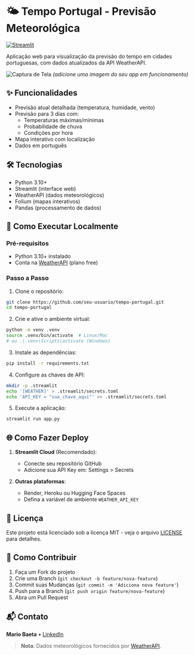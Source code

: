 # 🌤️ Tempo Portugal - Previsão Meteorológica

[![Streamlit](https://static.streamlit.io/badges/streamlit_badge_black_white.svg)](https://tempo-portugal.streamlit.app)

Aplicação web para visualização da previsão do tempo em cidades portuguesas, com dados atualizados da API WeatherAPI.

![Captura de Tela](./screenshot.png) *(adicione uma imagem do seu app em funcionamento)*

## ✨ Funcionalidades

- Previsão atual detalhada (temperatura, humidade, vento)
- Previsão para 3 dias com:
  - Temperaturas máximas/mínimas
  - Probabilidade de chuva
  - Condições por hora
- Mapa interativo com localização
- Dados em português

## 🛠️ Tecnologias

- Python 3.10+
- Streamlit (interface web)
- WeatherAPI (dados meteorológicos)
- Folium (mapas interativos)
- Pandas (processamento de dados)

## 🚀 Como Executar Localmente

### Pré-requisitos
- Python 3.10+ instalado
- Conta na [WeatherAPI](https://www.weatherapi.com/) (plano free)

### Passo a Passo

1. Clone o repositório:
```bash
git clone https://github.com/seu-usuario/tempo-portugal.git
cd tempo-portugal
```

2. Crie e ative o ambiente virtual:
```bash
python -m venv .venv
source .venv/bin/activate  # Linux/Mac
# ou .\.venv\Scripts\activate (Windows)
```

3. Instale as dependências:
```bash
pip install -r requirements.txt
```

4. Configure as chaves de API:
```bash
mkdir -p .streamlit
echo '[WEATHER]' > .streamlit/secrets.toml
echo 'API_KEY = "sua_chave_aqui"' >> .streamlit/secrets.toml
```

5. Execute a aplicação:
```bash
streamlit run app.py
```

## 🌐 Como Fazer Deploy

1. **Streamlit Cloud** (Recomendado):
   - Conecte seu repositório GitHub
   - Adicione sua API Key em: Settings > Secrets

2. **Outras plataformas**:
   - Render, Heroku ou Hugging Face Spaces
   - Defina a variável de ambiente `WEATHER_API_KEY`

## 📝 Licença

Este projeto está licenciado sob a licença MIT - veja o arquivo [LICENSE](LICENSE) para detalhes.

## 🤝 Como Contribuir

1. Faça um Fork do projeto
2. Crie uma Branch (`git checkout -b feature/nova-feature`)
3. Commit suas Mudanças (`git commit -m 'Adiciona nova feature'`)
4. Push para a Branch (`git push origin feature/nova-feature`)
5. Abra um Pull Request

## 📬 Contato

**Mario Baeta** • [LinkedIn](https://www.linkedin.com/in/mariobaeta) <!-- Sem badge -->

> **Nota**: Dados meteorológicos fornecidos por [WeatherAPI](https://www.weatherapi.com/).